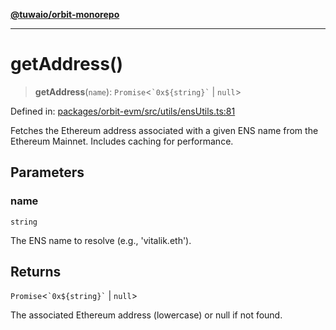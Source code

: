 [**@tuwaio/orbit-monorepo**](../../../README.md)

***

# getAddress()

> **getAddress**(`name`): `Promise`\<`` `0x${string}` `` \| `null`\>

Defined in: [packages/orbit-evm/src/utils/ensUtils.ts:81](https://github.com/TuwaIO/orbit/blob/963519ff7917fc3b8cdb18a785e096a79ac29516/packages/orbit-evm/src/utils/ensUtils.ts#L81)

Fetches the Ethereum address associated with a given ENS name from the Ethereum Mainnet.
Includes caching for performance.

## Parameters

### name

`string`

The ENS name to resolve (e.g., 'vitalik.eth').

## Returns

`Promise`\<`` `0x${string}` `` \| `null`\>

The associated Ethereum address (lowercase) or null if not found.
